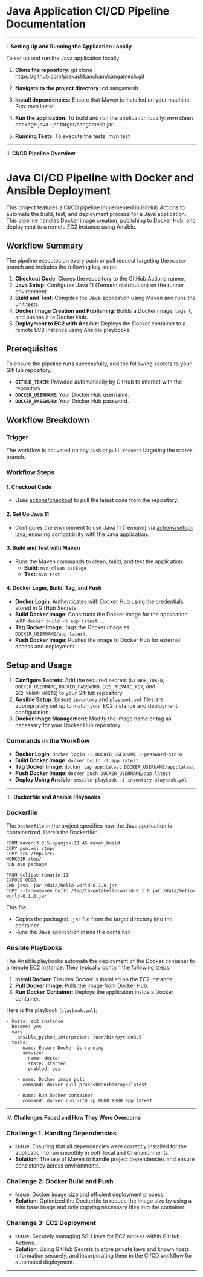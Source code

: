 # Java Application CI/CD Pipeline Documentation
---
I. **Setting Up and Running the Application Locally**

To set up and run the Java application locally:

1. **Clone the repository**:
   git clone https://github.com/prakashkancham/sangamesh.git
 
2. **Navigate to the project directory**:
   cd sangamesh
 
3. **Install dependencies**:
   Ensure that Maven is installed on your machine. Run:
   mvn install
 
4. **Run the application**:
   To build and run the application locally:
   mvn clean package
   java -jar target/sangamesh.jar
 
5. **Running Tests**:
   To execute the tests:
   mvn test
 
---

II. **CI/CD Pipeline Overview**

# Java CI/CD Pipeline with Docker and Ansible Deployment

This project features a CI/CD pipeline implemented in GitHub Actions to automate the build, test, and deployment process for a Java application. This pipeline handles Docker image creation, publishing to Docker Hub, and deployment to a remote EC2 instance using Ansible.

## Workflow Summary

The pipeline executes on every push or pull request targeting the `master` branch and includes the following key steps:

1. **Checkout Code**: Clones the repository to the GitHub Actions runner.
2. **Java Setup**: Configures Java 11 (Temurin distribution) on the runner environment.
3. **Build and Test**: Compiles the Java application using Maven and runs the unit tests.
4. **Docker Image Creation and Publishing**: Builds a Docker image, tags it, and pushes it to Docker Hub.
5. **Deployment to EC2 with Ansible**: Deploys the Docker container to a remote EC2 instance using Ansible playbooks.

## Prerequisites

To ensure the pipeline runs successfully, add the following secrets to your GitHub repository:

- **`GITHUB_TOKEN`**: Provided automatically by GitHub to interact with the repository.
- **`DOCKER_USERNAME`**: Your Docker Hub username.
- **`DOCKER_PASSWORD`**: Your Docker Hub password.

## Workflow Breakdown

### Trigger

The workflow is activated on any `push` or `pull request` targeting the `master` branch.

### Workflow Steps

#### 1. **Checkout Code**
   - Uses [actions/checkout](https://github.com/actions/checkout) to pull the latest code from the repository.

#### 2. **Set Up Java 11**
   - Configures the environment to use Java 11 (Temurin) via [actions/setup-java](https://github.com/actions/setup-java), ensuring compatibility with the Java application.

#### 3. **Build and Test with Maven**
   - Runs the Maven commands to clean, build, and test the application:
     - **Build**: `mvn clean package`
     - **Test**: `mvn test`

#### 4. **Docker Login, Build, Tag, and Push**
   - **Docker Login**: Authenticates with Docker Hub using the credentials stored in GitHub Secrets.
   - **Build Docker Image**: Constructs the Docker image for the application with `docker build -t app:latest .`.
   - **Tag Docker Image**: Tags the Docker image as `DOCKER_USERNAME/app:latest`.
   - **Push Docker Image**: Pushes the image to Docker Hub for external access and deployment.


## Setup and Usage

1. **Configure Secrets**: Add the required secrets (`GITHUB_TOKEN`, `DOCKER_USERNAME`, `DOCKER_PASSWORD`, `EC2_PRIVATE_KEY`, and `EC2_KNOWN_HOSTS`) to your GitHub repository.
2. **Ansible Setup**: Ensure `inventory` and `playbook.yml` files are appropriately set up to match your EC2 instance and deployment configuration.
3. **Docker Image Management**: Modify the image name or tag as necessary for your Docker Hub repository.

### Commands in the Workflow

- **Docker Login**: `docker login -u DOCKER_USERNAME --password-stdin`
- **Build Docker Image**: `docker build -t app:latest .`
- **Tag Docker Image**: `docker tag app:latest DOCKER_USERNAME/app:latest`
- **Push Docker Image**: `docker push DOCKER_USERNAME/app:latest`
- **Deploy Using Ansible**: `ansible-playbook -i inventory playbook.yml`

---

III. **Dockerfile and Ansible Playbooks**

### Dockerfile

The `Dockerfile` in the project specifies how the Java application is containerized. Here’s the Dockerfile:

```
FROM maven:3.8.5-openjdk-11 AS maven_build
COPY pom.xml /tmp/
COPY src /tmp/src/
WORKDIR /tmp/
RUN mvn package

FROM eclipse-temurin:11
EXPOSE 8080
CMD java -jar /data/hello-world-0.1.0.jar
COPY --from=maven_build /tmp/target/hello-world-0.1.0.jar /data/hello-world-0.1.0.jar
```

This file:
- Copies the packaged `.jar` file from the target directory into the container.
- Runs the Java application inside the container.

### Ansible Playbooks

The Ansible playbooks automate the deployment of the Docker container to a remote EC2 instance. They typically contain the following steps:

1. **Install Docker**: Ensures Docker is installed on the EC2 instance.
2. **Pull Docker Image**: Pulls the image from Docker Hub.
3. **Run Docker Container**: Deploys the application inside a Docker container.

Here is the playbook (`playbook.yml`):
```
- hosts: ec2_instance
  become: yes
  vars:
    ansible_python_interpreter: /usr/bin/python3.9
  tasks:
    - name: Ensure Docker is running
      service:
        name: docker
        state: started
        enabled: yes

    - name: Docker image pull
      command: docker pull prakashkancham/app:latest
      
    - name: Run Docker container
      command: docker run -itd -p 8080:8080 app:latest
```
---

IV. **Challenges Faced and How They Were Overcome**

### Challenge 1: **Handling Dependencies**

- **Issue**: Ensuring that all dependencies were correctly installed for the application to run smoothly in both local and CI environments.
- **Solution**: The use of Maven to handle project dependencies and ensure consistency across environments.

### Challenge 2: **Docker Build and Push**

- **Issue**: Docker image size and efficient deployment process.
- **Solution**: Optimized the Dockerfile to reduce the image size by using a slim base image and only copying necessary files into the container.

### Challenge 3: **EC2 Deployment**

- **Issue**: Securely managing SSH keys for EC2 access within GitHub Actions.
- **Solution**: Using GitHub Secrets to store private keys and known hosts information securely, and incorporating them in the CI/CD workflow for automated deployment.
---
